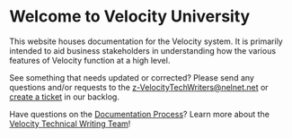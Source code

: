 # Welcome to Velocity University

This website houses documentation for the Velocity system. It is primarily intended to aid business stakeholders in understanding how the various features of Velocity function at a high level.

See something that needs updated or corrected? Please send any questions and/or requests to the [z-VelocityTechWriters@nelnet.net](z-VelocityTechWriters@nelnet.net) or [create a ticket](https://jira.cl.glhec.org/secure/RapidBoard.jspa?rapidView=363&projectKey=CLTW&view=planning&issueLimit=100) in our backlog.

Have questions on the [Documentation Process](https://confluence.glhec.org/confluence/display/VEL/Documentation+Process)? Learn more about the [Velocity Technical Writing Team](https://confluence.glhec.org/confluence/display/VTA/The+Velocity+Technical+Writing+team)!